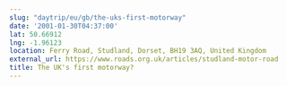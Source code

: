 ```yaml
---
slug: "daytrip/eu/gb/the-uks-first-motorway"
date: '2001-01-30T04:37:00'
lat: 50.66912
lng: -1.96123
location: Ferry Road, Studland, Dorset, BH19 3AQ, United Kingdom
external_url: https://www.roads.org.uk/articles/studland-motor-road
title: The UK's first motorway?
---
```



